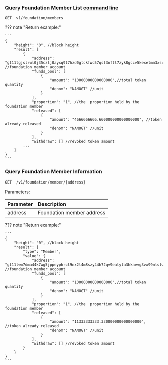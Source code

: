 
### <span id="Query-Foundation-Member-List">Query Foundation Member List [command line](../cli/foundation.md#Query-Foundation-Member-List)</span>

```
GET  v1/foundation/members
```

??? note "Return example:"

	```     
	{
	    "height": "0", //block height
	    "result": [
	        {
	            "address": "gt11tgjslrwl0j35czlj0ayxq9t7hzd0gtckfwc57qsl3nftl7zyk8gccv5kexetmm3xsv2tj5", //foundation member account
	            "funds_pool": [ 
	                {
	                    "amount": "10000000000000000",//total token quantity
	                    "denom": "NANOGT" //unit
	                }
	            ],
	            "proportion": "1", //the  proportion held by the foundation member
	            "released": [
	                {
	                    "amount": "4666666666.660000000000000000", //token already released
	                    "denom": "NANOGT" //unit
	                }
	            ],
	            "withdraw": [] //revoked token amount
			...
	    ]
	}
	```


### Query Foundation Member Information

```
GET  /v1/foundation/member/{address}
```

Parameters:

| Parameter | Description |
| :----| :---- |
| address | Foundation member address |


??? note "Return example:"
	
	```     
	{
	    "height": "0", //block height
	    "result": {
	        "type": "Member",
	        "value": {
	            "address": "gt11twm7dma44k7wg5jppeyphrct9nx2l4m8szy44h72qv9eatyla3hkaevg3vx99mlslwsnfq", //foundation member account
	            "funds_pool": [
	                {
	                    "amount": "10000000000000000",//total token quantity
	                    "denom": "NANOGT" //unit
	                }
	            ],
	            "proportion": "1", //the  proportion held by the foundation member
	            "released": [
	                {
	                    "amount": "11333333333.330000000000000000", //token already released
	                    "denom": "NANOGT" //unit
	                }
	            ],
	            "withdraw": [] //revoked token amount
	        }
	    }
	}
	```




